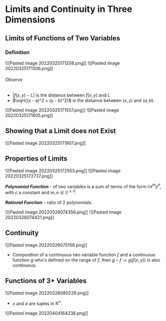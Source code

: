 # Limits and Continuity in Three Dimensions
## Limits of Functions of Two Variables
### Definition
![[Pasted image 20220325171208.png]]
![[Pasted image 20220325171306.png]]

###### Observe
- $|f(x, y) - L|$ is the distance between $f(x, y)$ and $L$
- $\sqrt{(x - a)^2 + (y - b)^2}$ is the distance between $(x, y)$ and $(a, b)$.

![[Pasted image 20220325171557.png]]
![[Pasted image 20220325171605.png]]

## Showing that a Limit does not Exist
![[Pasted image 20220325171907.png]]

## Properties of Limits
![[Pasted image 20220325172553.png]]
![[Pasted image 20220325172737.png]]

***Polynomial Function*** - of two variables is a sum of terms of the form $c x^m y^n$, with $c$ a constant and $m, n \in \mathbb Z^{\ge 0}$.

***Rational Function*** - ratio of 2 polynomials.

![[Pasted image 20220326074356.png]]
![[Pasted image 20220326074421.png]]

## Continuity
![[Pasted image 20220326075158.png]]

- Composition of a continuous two variable function $f$ and a continuous function $g$ who's defined on the range of $f$, then $g \circ f := g(f(x, y))$ is also continuous.

## Functions of 3+ Variables
![[Pasted image 20220326080228.png]]

- $x$ and $a$ are tuples in $\mathbb R^n$.

![[Pasted image 20220404164238.png]]
